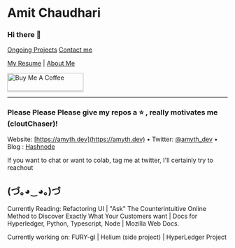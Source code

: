 # Amit Chaudhari
### Hi there 👋

[Ongoing Projects](https://amyth.dev/projects) [Contact me](https://amyth.dev/contact)

[My Resume](https://amitchaudhari9121.github.io/Resume/) | [About Me](https://amyth.dev/about)

<a href="https://www.buymeacoffee.com/amyth.dev" target="_blank"><img src="https://www.buymeacoffee.com/assets/img/custom_images/orange_img.png" alt="Buy Me A Coffee" style="height: 41px !important;width: 174px !important;box-shadow: 0px 3px 2px 0px rgba(190, 190, 190, 0.5) !important;-webkit-box-shadow: 0px 3px 2px 0px rgba(190, 190, 190, 0.5) !important;" ></a>

---

### Please Please Please give my repos a  :star: , really motivates me (cloutChaser)!

Website: [https://amyth.dev](https://amyth.dev) • 
Twitter: [@amyth_dev](https://twitter.com/amyth_dev) •
Blog : [Hashnode](https://amyth.hashnode.dev/)

If you want to chat or want to colab, tag me at twitter, I'll certainly try to reachout

(づ｡◕‿◕｡)づ
---
Currently Reading: Refactoring UI | "Ask" The Counterintuitive Online Method to Discover Exactly What Your Customers want | Docs for Hyperledger, Python, Typescript, Node | Mozilla Web Docs.

Currently working on: FURY-gl | Helium (side project) | HyperLedger Project
